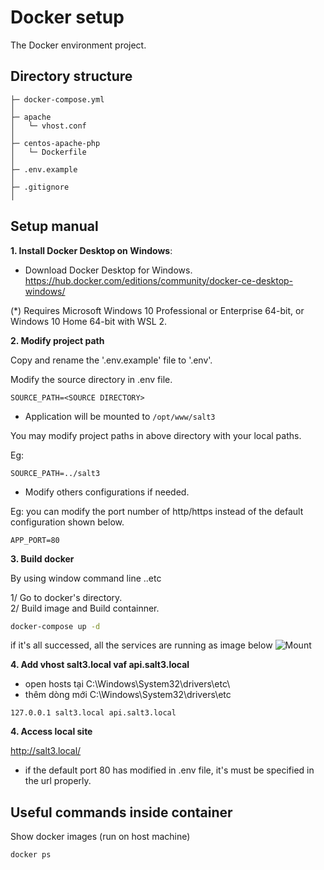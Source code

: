 Docker setup
===============

The Docker environment project.

## Directory structure
```
├─ docker-compose.yml
│
├─ apache
│   └─ vhost.conf
│
├─ centos-apache-php
│   └─ Dockerfile
│
├─ .env.example
│
├─ .gitignore
│
```

## Setup manual
**1. Install Docker Desktop on Windows**:

- Download Docker Desktop for Windows. </br>
  https://hub.docker.com/editions/community/docker-ce-desktop-windows/

(*) Requires Microsoft Windows 10 Professional or Enterprise 64-bit, or Windows 10 Home 64-bit with WSL 2.

**2. Modify project path**

Copy and rename the '.env.example' file to '.env'.

Modify the source directory in .env file.
```
SOURCE_PATH=<SOURCE DIRECTORY>
```

- Application will be mounted to `/opt/www/salt3`
 
You may modify project paths <SOURCE DIRECTORY> in above directory with your local paths.

Eg:
```
SOURCE_PATH=../salt3
```

- Modify others configurations if needed.</br>

Eg: you can modify the port number of http/https instead of the default configuration shown below.
```
APP_PORT=80
```

**3. Build docker**

By using window command line ..etc<br />

1/ Go to docker's directory.<br />
2/ Build image and Build containner.																				
```bash
docker-compose up -d
```

if it's all successed, all the services are running as image below
![Mount](wiki/docker-desktop.JPG)

**4. Add vhost salt3.local vaf api.salt3.local**
* open hosts tại C:\Windows\System32\drivers\etc\
* thêm dòng mới 
    C:\Windows\System32\drivers\etc
```
127.0.0.1 salt3.local api.salt3.local
```		

**4. Access local site**

http://salt3.local/

* if the default port 80 has modified in .env file, it's must be specified in the url properly.

## Useful commands inside container

Show docker images (run on host machine)
```bash
docker ps
```		

